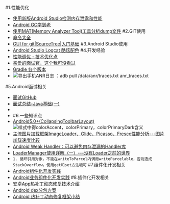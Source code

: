 #1.性能优化
- [使用新版Android Studio检测内存泄露和性能](http://www.jianshu.com/p/216b03c22bb8)
- [Android GC学到老](http://www.jianshu.com/p/d90283ab9a3b)
- [使用MAT(Memory Analyzer Tool)工具分析dump文件](http://gao-xianglong.iteye.com/blog/2173140)
#2.GIT使用
- [命令大全](http://mp.weixin.qq.com/s?__biz=MzA5MzI3NjE2MA==&mid=2650236779&idx=1&sn=2ba112b0d9c2ba4aff82d0dcff8ac6ef&scene=4#wechat_redirect)
- [GUI for git|SourceTree|入门基础](http://www.jianshu.com/p/be9f0484af9d)
#3.Android Studio使用
- [Android Studio Logcat 酷炫配色](http://blog.csdn.net/u014772414/article/details/52177080)
#4.开发经验
- [性能调优・技术优化点](http://kaedea.com/2015/11/12/android-best-performance-points/)
- [亲爱的面试官，这个我可没看过](http://www.jianshu.com/p/89f19d67b348)
- [Gradle 各个版本](http://services.gradle.org/distributions)
- ![](http://i1.piimg.com/567571/bf6993989ede4a49.png "导出手机ANR日志 ：adb pull /data/anr/traces.txt anr_traces.txt")

#5.Android面试相关
- [面试GitHub](https://github.com/hujiaweibujidao/AndroidInterviews)
- [面试总结-Java基础(一)](http://www.jianshu.com/p/f3fdbcaf7e83)
- []()
- []()
#6.一些知识点
- [Android5.0+(CollapsingToolbarLayout)](http://www.open-open.com/lib/view/open1438265746378.html)
![](http://olcg25kcf.bkt.clouddn.com/17-2-14/84223025-file_1487042101793_11a09.png "样式中得colorAccent，colorPrimary，colorPrimaryDark含义")
- [主流图片加载框架ImageLoader、Glide、Picasso、Fresco性能分析---图片加载速度比较 ](http://blog.csdn.net/zivensonice/article/details/51822968)
- [Android Weak Handler：可以避免内存泄漏的Handler库](http://blog.csdn.net/ma969070578/article/details/50720941)
- [LoaderManager使用详解（一）---没有Loader之前的世界](http://blog.csdn.net/murphykwu/article/details/35287303)
- `1. 循环引用对象，不能在writeToParcel内调用writeParcelable，否则造成StackOverflow。使用get和set方法哦可`
#7.组件化开发相关
- [Android组件化开发实践](http://www.jianshu.com/p/186fa07fc48a)
- [Android业务组件化开发实践](http://kymjs.com/code/2016/10/18/01)
#8.插件化开发相关
- [安卓App热补丁动态修复技术介绍](https://mp.weixin.qq.com/s/xuvHomyTzTA90IEWDrdwgw)
- [Android dex分包方案](http://blog.csdn.net/vurtne_ye/article/details/39666381)
- [Android 热补丁动态修复框架小结](http://blog.csdn.net/lmj623565791/article/details/49883661)

